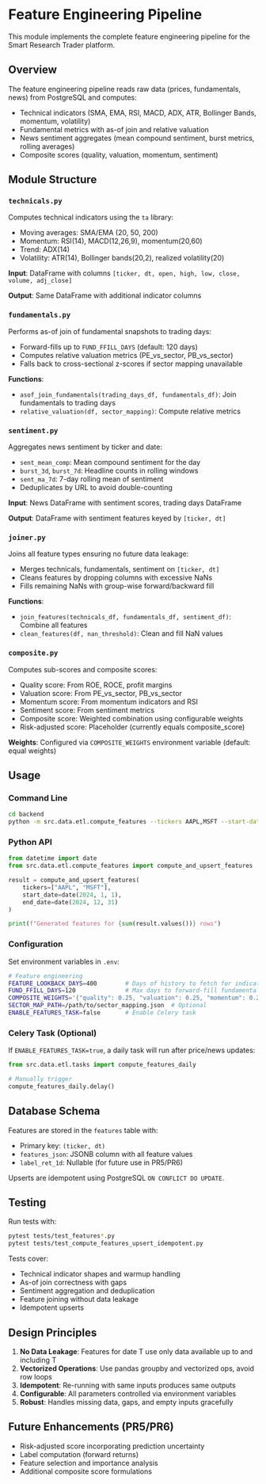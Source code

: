# Feature Engineering Pipeline

This module implements the complete feature engineering pipeline for the Smart Research Trader platform.

## Overview

The feature engineering pipeline reads raw data (prices, fundamentals, news) from PostgreSQL and computes:
- Technical indicators (SMA, EMA, RSI, MACD, ADX, ATR, Bollinger Bands, momentum, volatility)
- Fundamental metrics with as-of join and relative valuation
- News sentiment aggregates (mean compound sentiment, burst metrics, rolling averages)
- Composite scores (quality, valuation, momentum, sentiment)

## Module Structure

### `technicals.py`
Computes technical indicators using the `ta` library:
- Moving averages: SMA/EMA (20, 50, 200)
- Momentum: RSI(14), MACD(12,26,9), momentum(20,60)
- Trend: ADX(14)
- Volatility: ATR(14), Bollinger bands(20,2), realized volatility(20)

**Input**: DataFrame with columns `[ticker, dt, open, high, low, close, volume, adj_close]`

**Output**: Same DataFrame with additional indicator columns

### `fundamentals.py`
Performs as-of join of fundamental snapshots to trading days:
- Forward-fills up to `FUND_FFILL_DAYS` (default: 120 days)
- Computes relative valuation metrics (PE_vs_sector, PB_vs_sector)
- Falls back to cross-sectional z-scores if sector mapping unavailable

**Functions**:
- `asof_join_fundamentals(trading_days_df, fundamentals_df)`: Join fundamentals to trading days
- `relative_valuation(df, sector_mapping)`: Compute relative metrics

### `sentiment.py`
Aggregates news sentiment by ticker and date:
- `sent_mean_comp`: Mean compound sentiment for the day
- `burst_3d`, `burst_7d`: Headline counts in rolling windows
- `sent_ma_7d`: 7-day rolling mean of sentiment
- Deduplicates by URL to avoid double-counting

**Input**: News DataFrame with sentiment scores, trading days DataFrame

**Output**: DataFrame with sentiment features keyed by `[ticker, dt]`

### `joiner.py`
Joins all feature types ensuring no future data leakage:
- Merges technicals, fundamentals, sentiment on `[ticker, dt]`
- Cleans features by dropping columns with excessive NaNs
- Fills remaining NaNs with group-wise forward/backward fill

**Functions**:
- `join_features(technicals_df, fundamentals_df, sentiment_df)`: Combine all features
- `clean_features(df, nan_threshold)`: Clean and fill NaN values

### `composite.py`
Computes sub-scores and composite scores:
- Quality score: From ROE, ROCE, profit margins
- Valuation score: From PE_vs_sector, PB_vs_sector
- Momentum score: From momentum indicators and RSI
- Sentiment score: From sentiment metrics
- Composite score: Weighted combination using configurable weights
- Risk-adjusted score: Placeholder (currently equals composite_score)

**Weights**: Configured via `COMPOSITE_WEIGHTS` environment variable (default: equal weights)

## Usage

### Command Line

```bash
cd backend
python -m src.data.etl.compute_features --tickers AAPL,MSFT --start-date 2024-01-01 --end-date 2024-12-31
```

### Python API

```python
from datetime import date
from src.data.etl.compute_features import compute_and_upsert_features

result = compute_and_upsert_features(
    tickers=["AAPL", "MSFT"],
    start_date=date(2024, 1, 1),
    end_date=date(2024, 12, 31)
)

print(f"Generated features for {sum(result.values())} rows")
```

### Configuration

Set environment variables in `.env`:

```bash
# Feature engineering
FEATURE_LOOKBACK_DAYS=400        # Days of history to fetch for indicators
FUND_FFILL_DAYS=120              # Max days to forward-fill fundamentals
COMPOSITE_WEIGHTS='{"quality": 0.25, "valuation": 0.25, "momentum": 0.25, "sentiment": 0.25}'
SECTOR_MAP_PATH=/path/to/sector_mapping.json  # Optional
ENABLE_FEATURES_TASK=false       # Enable Celery task
```

### Celery Task (Optional)

If `ENABLE_FEATURES_TASK=true`, a daily task will run after price/news updates:

```python
from src.data.etl.tasks import compute_features_daily

# Manually trigger
compute_features_daily.delay()
```

## Database Schema

Features are stored in the `features` table with:
- Primary key: `(ticker, dt)`
- `features_json`: JSONB column with all feature values
- `label_ret_1d`: Nullable (for future use in PR5/PR6)

Upserts are idempotent using PostgreSQL `ON CONFLICT DO UPDATE`.

## Testing

Run tests with:

```bash
pytest tests/test_features*.py
pytest tests/test_compute_features_upsert_idempotent.py
```

Tests cover:
- Technical indicator shapes and warmup handling
- As-of join correctness with gaps
- Sentiment aggregation and deduplication
- Feature joining without data leakage
- Idempotent upserts

## Design Principles

1. **No Data Leakage**: Features for date T use only data available up to and including T
2. **Vectorized Operations**: Use pandas groupby and vectorized ops, avoid row loops
3. **Idempotent**: Re-running with same inputs produces same outputs
4. **Configurable**: All parameters controlled via environment variables
5. **Robust**: Handles missing data, gaps, and empty inputs gracefully

## Future Enhancements (PR5/PR6)

- Risk-adjusted score incorporating prediction uncertainty
- Label computation (forward returns)
- Feature selection and importance analysis
- Additional composite score formulations
